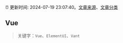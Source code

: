 :alarm_clock: 更新时间: 2024-07-19 23:07:40。[文章来源](/README.md)、[文章分类](/TAGS.md)

## Vue


> 关键字：`Vue`、`ElementUI`、`Vant`



